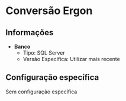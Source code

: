 # Conversão Ergon  
## Informações  
- **Banco**  
    - Tipo: SQL Server  
    - Versão Especifica: Utilizar mais recente  

## Configuração específica  
Sem configuração específica